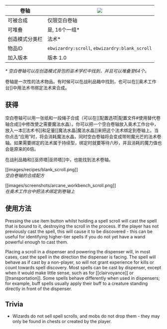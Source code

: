 | 卷轴 |![](https://github.com/Electroblob77/Wizardry/blob/1.12.2/src/main/resources/assets/ebwizardry/textures/items/scroll.png)|
|---|---|
| 可被合成 | 仅限空白卷轴 |
| 可堆叠 | 是, 16个一组* |
| 创造模式分类栏 | 法术* |
| 物品ID | `ebwizardry:scroll`, `ebwizardry:blank_scroll` |
| 加入版本 | 版本 1.0 |

_* 空白卷轴可以在创造模式背包的巫术学栏中找到，并且可以堆叠至64个。_

卷轴是一次性的法术物品。有时候可以在战利品箱中找到，也可以在[[奥术工作台]]中用法术书绑定法术来合成。
## 获得
空白卷轴可以用一张纸和一段绳子合成（可以在[[配置选项|配置文件#使用替代卷轴合成]]中修改使之需要魔法水晶）。你可以把一个空白卷轴放入奥术工作台中，放入一本[[法术书]]和足量[[魔法水晶|魔法水晶]]来把这个法术绑定到卷轴上。当你点击“应用”时，将会消耗魔法水晶，同时空白卷轴将会变成带附魔光芒的法术卷轴。如果需要绑定的法术属于持续型，绑定时就要等待六秒，并且消耗的魔力值也会是原来的6倍。

在战利品箱和[[巫师塔|巫师塔]]中，也能找到法术卷轴。

[[images/recipes/blank_scroll.png]]  
_空白卷轴的合成配方_

[[images/screenshots/arcane_workbench_scroll.png]]  
_在奥术工作台中把法术绑定到卷轴上_

## 使用方法
Pressing the use item button whilst holding a spell scroll will cast the spell that is bound to it, destroying the scroll in the process. If the player has not previously cast the spell, this will cause it to be discovered - this can be useful for identifying higher-tier spells if you do not yet have a wand powerful enough to cast them.

Placing a scroll in a dispenser and powering the dispenser will, in most cases, cast the spell in the direction the dispenser is facing. The spell will behave as if cast by a non-player, so will not grant experience for kills or count towards spell discovery. Most spells can be cast by dispenser, except when it would make little sense, such as for [[clairvoyance]] or [[transportation]]. Some spells behave differently when used in dispensers; for example, buff spells usually apply their buff to a creature standing directly in front of the dispenser.

## Trivia
- Wizards do not sell spell scrolls, and mobs do not drop them - they may only be found in chests or created by the player.
